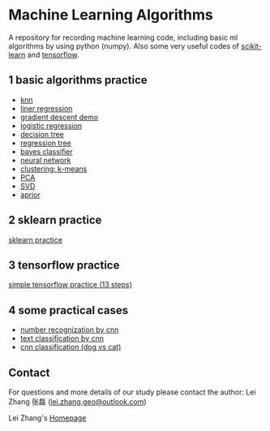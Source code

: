 # Machine Learning Algorithms
A repository for recording machine learning code, including basic ml algorithms by using python (numpy). Also some very useful codes of [scikit-learn](http://scikit-learn.org/) and [tensorflow](https://www.tensorflow.org/).

## 1 basic algorithms practice

- [knn](https://github.com/zlxy9892/ml_code/tree/master/basic_algorithm/knn)
- [liner regression](https://github.com/zlxy9892/ml_code/tree/master/basic_algorithm/liner_regression)
- [gradient descent demo](https://github.com/zlxy9892/ml_code/tree/master/basic_algorithm/gradient_descent)
- [logistic regression](https://github.com/zlxy9892/ml_code/tree/master/basic_algorithm/logistic_regression)
- [decision tree](https://github.com/zlxy9892/ml_code/tree/master/basic_algorithm/decision_tree)
- [regression tree](https://github.com/zlxy9892/ml_code/tree/master/basic_algorithm/regression_tree)
- [bayes classifier](https://github.com/zlxy9892/ml_code/tree/master/basic_algorithm/bayes)
- [neural network](https://github.com/zlxy9892/ml_code/tree/master/basic_algorithm/ann)
- [clustering: k-means](https://github.com/zlxy9892/ml_code/tree/master/basic_algorithm/clustering)
- [PCA](https://github.com/zlxy9892/ml_code/tree/master/basic_algorithm/pca)
- [SVD](https://github.com/zlxy9892/ml_code/tree/master/basic_algorithm/svd)
- [aprior](https://github.com/zlxy9892/ml_code/tree/master/basic_algorithm/apriori)

## 2 sklearn practice

[sklearn practice](https://github.com/zlxy9892/ml_code/tree/master/sklearn)

## 3 tensorflow practice

[simple tensorflow practice (13 steps)](https://github.com/zlxy9892/ml_code/tree/master/tensorflow)

## 4 some practical cases

- [number recognization by cnn](https://github.com/zlxy9892/ml_code/tree/master/number_recognization)
- [text classification by cnn](https://github.com/zlxy9892/text-classification-by-cnn)
- [cnn classification (dog vs cat)](https://github.com/zlxy9892/cnn-classification-dog-vs-cat)

## Contact

For questions and more details of our study please contact the author: Lei Zhang 张磊 (lei.zhang.geo@outlook.com)

Lei Zhang's [Homepage](https://leizhang-geo.github.io/)
